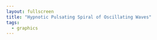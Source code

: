```yaml
---
layout: fullscreen
title: "Hypnotic Pulsating Spiral of Oscillating Waves"
tags:
  - graphics
---
```


<canvas id="spiralCanvas" width="600" height="600"></canvas>
<script>
const canvas = document.getElementById('spiralCanvas');
const ctx = canvas.getContext('2d');

// GLOBALS
const W = canvas.width;
const H = canvas.height;
const CENTER = {x: W/2, y: H/2};
const arms = 6;         // number of main spiral arms
const nodes = 180;      // nodes per spiral arm
const wavesPerArm = 3;  // how many secondary oscillations per spiral arm
const spiralTurns = 3;  // how many full turns the spiral makes
const spiralRadius = 220; // max spiral arm length

// COLOR PALETTE: Neon and ultra-vivid rainbow gradients
function hsv(h,s,v) {
    // h in [0, 1], s in [0, 1], v in [0,1]
    let i = Math.floor(h*6);
    let f = h*6 - i;
    let p = v*(1-s);
    let q = v*(1-s*f);
    let t = v*(1-s*(1-f));
    let r,g,b;
    switch(i%6){
        case 0: r=v,g=t,b=p;break;
        case 1: r=q,g=v,b=p;break;
        case 2: r=p,g=v,b=t;break;
        case 3: r=p,g=q,b=v;break;
        case 4: r=t,g=p,b=v;break;
        case 5: r=v,g=p,b=q;break;
    }
    return `rgb(${Math.round(r*255)},${Math.round(g*255)},${Math.round(b*255)})`;
}

// ANIMATION LOOP
let t = 0;
function animateSpiral() {
    ctx.clearRect(0, 0, W, H);

    // BACKGROUND
    // Subtle radial gradient background for extra depth
    let grad = ctx.createRadialGradient(CENTER.x, CENTER.y, 0, CENTER.x, CENTER.y, W/1.2);
    grad.addColorStop(0, "#100018");
    grad.addColorStop(1, "#1a002a");
    ctx.fillStyle = grad;
    ctx.fillRect(0, 0, W, H);

    // DRAW SPIRAL ARMS
    for (let arm=0; arm<arms; arm++) {
        ctx.save();
        ctx.translate(CENTER.x, CENTER.y);
        ctx.rotate((2*Math.PI/arms)*arm + t*0.21); // slow global swirl

        ctx.beginPath();

        for (let n=0; n<=nodes; n++) {
            // Spiral parameter [0..1]
            let f = n/nodes;
            // Main spiral curve: r increases nonlinearly for nice "logarithmic" spiral
            let angle = spiralTurns * 2 * Math.PI * f + Math.sin(f*8 + t*0.9 + arm)*0.09;
            let radius = spiralRadius * Math.pow(f, 0.86) * (0.95+0.07*Math.cos(f*5-t*0.8+arm));
            // Apply oscillation to radius for wave effect
            let wave =
                Math.sin(f*wavesPerArm*2*Math.PI + t*2 + arm*1.2) // main large amplitude wave
                * (10 + 12*Math.sin(t + arm + f*8))                // modulated amplitude
                + Math.sin(t*2.1 + f*11 + arm*0.5)*6               // secondary wobble
            ;
            let x = Math.cos(angle) * (radius + wave);
            let y = Math.sin(angle) * (radius + wave);

            if (n===0) {
                ctx.moveTo(x, y);
            } else {
                ctx.lineTo(x, y);
            }
        }

        // Neon stroke
        let color = hsv(
            (arm/arms + t*0.07 + Math.sin(t/2 + arm)*0.16) % 1, // cycling color hue
            0.9 - 0.1*Math.sin(t + arm), 
            1
        );
        ctx.shadowColor = color;
        ctx.shadowBlur = 12+10*Math.abs(Math.sin(t*2+arm));
        ctx.lineWidth = 3.6 + 1.2*Math.sin(t+arm*0.7);
        ctx.strokeStyle = color;
        ctx.stroke();
        ctx.restore();
    }

    // PULSE DOTS Traveling Along the Spirals (micro "comets")
    for (let i=0; i<arms; i++) {
        let dotF = (t*0.18 + i/arms) % 1;                      // each travels at different speed
        let baseAngle = spiralTurns * 2 * Math.PI * dotF;
        let baseRadius = spiralRadius * Math.pow(dotF, 0.86);
        let angle = baseAngle + Math.sin(dotF*9 + t*0.6 + i)*0.09;
        let radius = baseRadius * (0.96+0.07*Math.cos(t+dotF*5+i));
        // Trail waves
        let wave = Math.sin(dotF*wavesPerArm*2*Math.PI + t*2 + i*1.2)*13;
        let px = CENTER.x + Math.cos(angle) * (radius + wave);
        let py = CENTER.y + Math.sin(angle) * (radius + wave);

        ctx.beginPath();
        ctx.arc(px, py, 11 + 3*Math.sin(t*1.7 + i), 0, 2*Math.PI);
        ctx.fillStyle = hsv((dotF + t*0.2 + i/arms)%1, 1, 1);
        ctx.shadowColor = "#fff";
        ctx.shadowBlur = 28 + 8*Math.sin(t+i);
        ctx.globalAlpha = 0.88;
        ctx.fill();
        ctx.globalAlpha = 1;
        ctx.shadowBlur = 0;
    }

    // Center black hole
    ctx.beginPath();
    ctx.arc(CENTER.x, CENTER.y, 30 + 10*Math.abs(Math.sin(t*0.7)), 0, 2*Math.PI);
    ctx.fillStyle = "#040013";
    ctx.shadowBlur = 35;
    ctx.shadowColor = "#22ddff";
    ctx.fill();
    ctx.shadowBlur = 0;

    t += 0.028; // Animation speed

    requestAnimationFrame(animateSpiral);
}

// Start
animateSpiral();

// Make it crispy on HiDPI
if(window.devicePixelRatio>1){
    let oldW = canvas.width, oldH = canvas.height;
    canvas.width = oldW*2;
    canvas.height = oldH*2;
    canvas.style.width = oldW+"px";
    canvas.style.height = oldH+"px";
    ctx.setTransform(2,0,0,2,0,0);
}
</script>

